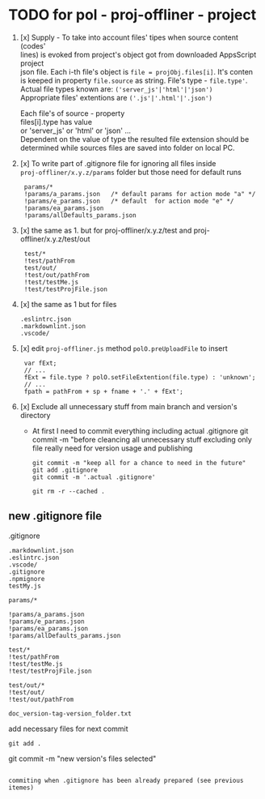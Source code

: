 # TODO for **pol - proj-offliner - project**

1. [x] Supply - To take into account files' tipes when source content (codes'  
lines) is evoked from project's object got from downloaded AppsScript project  
json file. Each i-th file's object is `file = projObj.files[i]`. It's conten  
is keeped in property `file.source` as string. File's type - `file.type'`.  
Actual file types known are: `('server_js'|'html'|'json')`  
Appropriate files' extentions are `('.js'|'.html'|'.json')`  
  
   Each file's of source - property  
files[i].type has value  
or 'server_js' or 'html' or 'json' ...  
Dependent on the value of type the resulted file extension should be  
determined while sources files are saved into folder on local PC.

2. [x] To write part of .gitignore file for ignoring all files inside  
`proj-offliner/x.y.z/params` folder but those need for default runs

        params/*
        !params/a_params.json   /* default params for action mode "a" */
        !params/e_params.json   /* default  for action mode "e" */
        !params/ea_params.json  
        !params/allDefaults_params.json

3. [x] the same as 1. but for proj-offliner/x.y.z/test and proj-offliner/x.y.z/test/out

        test/*
        !test/pathFrom
        test/out/
        !test/out/pathFrom
        !test/testMe.js
        !test/testProjFile.json

4. [x] the same as 1 but for files

    ```git
    .eslintrc.json
    .markdownlint.json
    .vscode/
    ```

5. [x] edit `proj-offliner.js` method `polO.preUploadFile` to insert

        var fExt;
        // ...
        fExt = file.type ? polO.setFileExtention(file.type) : 'unknown';
        // ...
        fpath = pathFrom + sp + fname + '.' + fExt';

6. [x] Exclude all unnecessary stuff from main branch and version's directory
   - At first I need to commit everything including actual .gitignore
      git commit -m "before cleancing all unnecessary stuff excluding
      only file really need for version usage and publishing

         git commit -m "keep all for a chance to need in the future"
         git add .gitignore
         git commit -m '.actual .gitignore'

         git rm -r --cached .

## new .gitignore file

.gitignore

```git
.markdownlint.json
.eslintrc.json
.vscode/
.gitignore
.npmignore
testMy.js

params/*

!params/a_params.json
!params/e_params.json
!params/ea_params.json
!params/allDefaults_params.json

test/*
!test/pathFrom
!test/testMe.js
!test/testProjFile.json

test/out/*
!test/out/
!test/out/pathFrom

doc_version-tag-version_folder.txt
```

add necessary files for next commit
```shell
git add .
```
git commit -m "new version's files selected"
```

commiting when .gitignore has been already prepared (see previous itemes)
